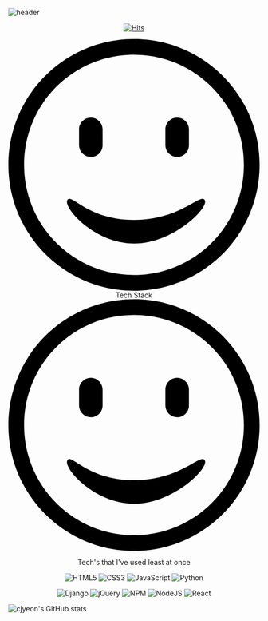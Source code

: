 ![header](https://capsule-render.vercel.app/api?type=slice&color=6667AB&height=300&section=header&text=JiYeon%20Choi's%20Code&fontSize=50&fontColor=b0cddf&rotate=19&fontAlignY=45&animation=fadeIn)


<div align="center">
	
[![Hits](https://hits.seeyoufarm.com/api/count/incr/badge.svg?url=https%3A%2F%2Fgithub.com%2Fcjyeon97%2Fhit-counter&count_bg=%23F7CAC9&title_bg=%2392A8D2&icon=googlefit.svg&icon_color=%23FFFFFF&title=hits&edge_flat=false)](https://hits.seeyoufarm.com)

	
<svg role="img" viewBox="0 0 24 24" xmlns="http://www.w3.org/2000/svg"><title>Iconify</title><path d="M12 19.5c3.75 0 7.159-3.379 6.768-4.125-.393-.75-2.268 1.875-6.768 1.875s-6-2.625-6.375-1.875S8.25 19.5 12 19.5zm4.125-12c.623 0 1.125.502 1.125 1.125v1.5c0 .623-.502 1.125-1.125 1.125A1.123 1.123 0 0115 10.125v-1.5c0-.623.502-1.125 1.125-1.125zm-8.25 0C8.498 7.5 9 8.002 9 8.625v1.5c0 .623-.502 1.125-1.125 1.125a1.123 1.123 0 01-1.125-1.125v-1.5c0-.623.502-1.125 1.125-1.125zM12 0C5.381 0 0 5.381 0 12s5.381 12 12 12 12-5.381 12-12S18.619 0 12 0zm0 1.5c5.808 0 10.5 4.692 10.5 10.5S17.808 22.5 12 22.5 1.5 17.808 1.5 12 6.192 1.5 12 1.5Z"/></svg> Tech Stack <svg role="img" viewBox="0 0 24 24" xmlns="http://www.w3.org/2000/svg"><title>Iconify</title><path d="M12 19.5c3.75 0 7.159-3.379 6.768-4.125-.393-.75-2.268 1.875-6.768 1.875s-6-2.625-6.375-1.875S8.25 19.5 12 19.5zm4.125-12c.623 0 1.125.502 1.125 1.125v1.5c0 .623-.502 1.125-1.125 1.125A1.123 1.123 0 0115 10.125v-1.5c0-.623.502-1.125 1.125-1.125zm-8.25 0C8.498 7.5 9 8.002 9 8.625v1.5c0 .623-.502 1.125-1.125 1.125a1.123 1.123 0 01-1.125-1.125v-1.5c0-.623.502-1.125 1.125-1.125zM12 0C5.381 0 0 5.381 0 12s5.381 12 12 12 12-5.381 12-12S18.619 0 12 0zm0 1.5c5.808 0 10.5 4.692 10.5 10.5S17.808 22.5 12 22.5 1.5 17.808 1.5 12 6.192 1.5 12 1.5Z"/></svg>
	
Tech's that I've used least at once
	
![HTML5](https://img.shields.io/badge/html5-%23E34F26.svg?style=for-the-badge&logo=html5&logoColor=white) ![CSS3](https://img.shields.io/badge/css3-%231572B6.svg?style=for-the-badge&logo=css3&logoColor=white) ![JavaScript](https://img.shields.io/badge/javascript-%23323330.svg?style=for-the-badge&logo=javascript&logoColor=%23F7DF1E) ![Python](https://img.shields.io/badge/python-3670A0?style=for-the-badge&logo=python&logoColor=ffdd54)

![Django](https://img.shields.io/badge/django-%23092E20.svg?style=for-the-badge&logo=django&logoColor=white) ![jQuery](https://img.shields.io/badge/jquery-%230769AD.svg?style=for-the-badge&logo=jquery&logoColor=white) ![NPM](https://img.shields.io/badge/NPM-%23000000.svg?style=for-the-badge&logo=npm&logoColor=white) ![NodeJS](https://img.shields.io/badge/node.js-6DA55F?style=for-the-badge&logo=node.js&logoColor=white) ![React](https://img.shields.io/badge/react-%2320232a.svg?style=for-the-badge&logo=react&logoColor=%2361DAFB)
</div>

![cjyeon's GitHub stats](https://github-readme-stats.vercel.app/api?username=cjyeon97&show_icons=true&theme=discord_old_blurple)
	
